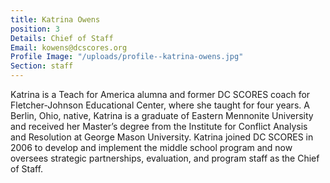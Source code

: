 ```yaml
---
title: Katrina Owens
position: 3
Details: Chief of Staff
Email: kowens@dcscores.org
Profile Image: "/uploads/profile--katrina-owens.jpg"
Section: staff
---
```


Katrina is a Teach for America alumna and former DC SCORES coach for Fletcher-Johnson Educational Center, where she taught for four years. A Berlin, Ohio, native, Katrina is a graduate of Eastern Mennonite University and received her Master’s degree from the Institute for Conflict Analysis and Resolution at George Mason University. Katrina joined DC SCORES in 2006 to develop and implement the middle school program and now oversees strategic partnerships, evaluation, and program staff as the Chief of Staff.